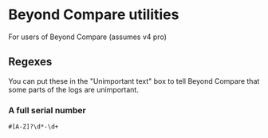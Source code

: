 # Beyond Compare utilities

For users of Beyond Compare (assumes v4 pro)

## Regexes

You can put these in the "Unimportant text" box to tell Beyond Compare 
that some parts of the logs are unimportant.

### A full serial number

`#[A-Z]?\d*-\d+`

